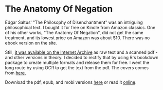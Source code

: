 # The Anatomy Of Negation

Edgar Saltus' "The Philosophy of Disenchantment" was an intriguing philosophical text. I bought it for free on Kindle from Amazon classics. One of his other works, "The Anatomy Of Negation", did not get the same treatment, and its lowest price on Amazon was about $10. There was no ebook version on the site. 

Still, [it was available on the Internet Archive](https://archive.org/details/anatomyofnegatio00saltrich) as raw text and a scanned pdf - and other versions in theory. I decided to rectify that by using R's bookdown package to create multiple formats and release them for free. I went the long route by using OCR to get the text from the pdf. The covers comes from [here](https://www.metmuseum.org/art/collection/search/10183?searchField=All&amp;sortBy=relevance&amp;what=Canvas%7cPaintings&amp;od=on&amp;ft=darkness&amp;offset=20&amp;rpp=20&amp;pos=21),

Download the pdf, epub, and mobi versions [here](https://github.com/gfleetwood/the-anatomy-of-negation/releases/tag/1.0) or read it [online](https://the-anatomy-of-negation.netlify.com/).
